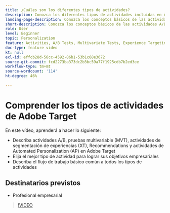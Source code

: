 ```yaml
---
title: ¿Cuáles son los diferentes tipos de actividades?
description: Conozca los diferentes tipos de actividades incluidas en Adobe Target y cómo pueden ayudarle a lograr sus objetivos.
landing-page-description: Conozca los conceptos básicos de las actividades A/B, las pruebas multivariable, las actividades de segmentación de experiencias, Recomendaciones y las actividades de Automated Personalization.
short-description: Conozca los conceptos básicos de las actividades A/B, las pruebas multivariable, las actividades de segmentación de experiencias, Recomendaciones y las actividades de Automated Personalization.
role: User
level: Beginner
topic: Personalization
feature: Activities, A/B Tests, Multivariate Tests, Experience Targeting, Recommendations, Automated Personalization, Visual Experience Composer (VEC)
doc-type: feature video
kt: null
exl-id: effcb28d-56cc-4592-86b1-53b1c68e3672
source-git-commit: fcd2273ba373dc2b3bc59a77f1925cdb7b2ed3ee
workflow-type: tm+mt
source-wordcount: '114'
ht-degree: 46%

---
```


# Comprender los tipos de actividades de Adobe Target

En este vídeo, aprenderá a hacer lo siguiente:

* Describa actividades A/B, pruebas multivariable (MVT), actividades de segmentación de experiencias (XT), Recommendations y actividades de Automated Personalization (AP) en Adobe Target
* Elija el mejor tipo de actividad para lograr sus objetivos empresariales
* Describa el flujo de trabajo básico común a todos los tipos de actividades

## Destinatarios previstos

* Profesional empresarial

>[!VIDEO](https://video.tv.adobe.com/v/17386/?quality=12)
